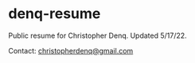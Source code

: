 # denq-resume
Public resume for Christopher Denq. Updated 5/17/22.

Contact: christopherdenq@gmail.com

